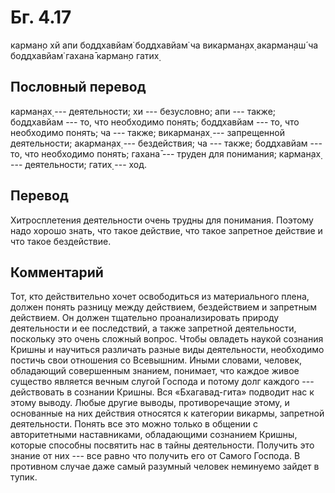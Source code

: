 # Бг. 4.17
карман̣о хй апи боддхавйам̇
боддхавйам̇ ча викарман̣ах̣
акарман̣аш́ ча боддхавйам̇
гахана̄ карман̣о гатих̣
## Пословный перевод

карман̣ах̣ --- деятельности; хи --- безусловно; апи --- также; боддхавйам
--- то, что необходимо понять; боддхавйам --- то, что необходимо понять;
ча --- также; викарман̣ах̣ --- запрещенной деятельности; акарман̣ах̣ ---
бездействия; ча --- также; боддхавйам --- то, что необходимо понять;
гахана̄ --- труден для понимания; карман̣ах̣ --- деятельности; гатих̣ ---
ход.

## Перевод

Хитросплетения деятельности очень трудны для понимания. Поэтому надо
хорошо знать, что такое действие, что такое запретное действие и что
такое бездействие.

## Комментарий

Тот, кто действительно хочет освободиться из материального плена, должен
понять разницу между действием, бездействием и запретным действием. Он
должен тщательно проанализировать природу деятельности и ее последствий,
а также запретной деятельности, поскольку это очень сложный вопрос.
Чтобы овладеть наукой сознания Кришны и научиться различать разные виды
деятельности, необходимо постичь свои отношения со Всевышним. Иными
словами, человек, обладающий совершенным знанием, понимает, что каждое
живое существо является вечным слугой Господа и потому долг каждого ---
действовать в сознании Кришны. Вся «Бхагавад-гита» подводит нас к этому
выводу. Любые другие выводы, противоречащие этому, и основанные на них
действия относятся к категории викармы, запретной деятельности. Понять
все это можно только в общении с авторитетными наставниками, обладающими
сознанием Кришны, которые способны посвятить нас в тайны деятельности.
Получить это знание от них --- все равно что получить его от Самого
Господа. В противном случае даже самый разумный человек неминуемо зайдет
в тупик.
